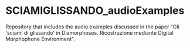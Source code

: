 # SCIAMIGLISSANDO_audioExamples
Repository that includes the audio examples discussed in the paper "Gli 'sciami di glissando' in Diamorphoses. Ricostruzione mediante Digital Morphophone Environment".
